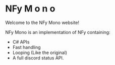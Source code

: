 # NFy M o n o

Welcome to the NFy Mono website!

NFy Mono is an implementation of NFy containing:

* C# APIs
* Fast handling
* Looping (Like the original)
* A full discord status API.